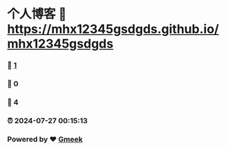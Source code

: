 # 个人博客 :link: https://mhx12345gsdgds.github.io/mhx12345gsdgds 
### :page_facing_up: [1](https://mhx12345gsdgds.github.io/mhx12345gsdgds/tag.html) 
### :speech_balloon: 0 
### :hibiscus: 4 
### :alarm_clock: 2024-07-27 00:15:13 
### Powered by :heart: [Gmeek](https://github.com/Meekdai/Gmeek)
